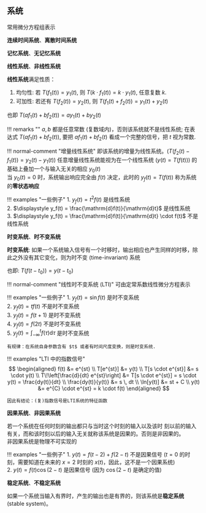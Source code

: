 ## 系统

常用微分方程组表示

**连续时间系统**、**离散时间系统**  

**记忆系统**、**无记忆系统**

**线性系统**、**非线性系统**

**线性系统**满足性质：

1. 均匀性: 若 $T(f_1(t)) = y_1(t)$, 则 $T(k\cdot f_1(t)) = k\cdot y_1(t)$, 任意复数 $k$.  
2. 可加性: 若还有 $T(f_2(t)) = y_2(t)$, 则 $T(f_1(t) + f_2(t)) = y_1(t) + y_2(t)$

也即 $T(a f_1(t) + bf_2(t)) = ay_1(t) + by_2(t)$

!!! remarks ""
    $a, b$ 都是任意常数 (复数域内)，否则该系统就不是线性系统;
    在表达式 $T(a f_1(t) + bf_2(t))$, 要把 $a f_1(t) + bf_2(t)$ 看成一个完整的信号，把 $t$ 视为常数.

!!! normal-comment "增量线性系统"
    即该系统的增量为线性系统。($T(f_2(t) - f_1(t)) = y_2(t) - y_1(t)$)
    任意增量线性系统能视为在一个线性系统 ($y(t) = T(f(t))$) 的基础上叠加一个与输入无关的相应 $y_0(t)$  
    当 $y_0(t) = 0$ 时，系统输出响应完全由 $f(t)$ 决定，此时的 $y_f(t) = T(f(t))$ 称为系统的**零状态响应**

!!! examples  "一些例子"
    1. $y_f(t) = t^2 f(t)$ 是线性系统   
    2. $\displaystyle y_f(t) = \frac{\mathrm{d}f(t)}{\mathrm{d}t}$ 是线性系统  
    3. $\displaystyle y_f(t) = \frac{\mathrm{d}f(t)}{\mathrm{d}t} \cdot f(t)$ 不是线性系统

**时变系统**、**时不变系统**

**时变系统**: 如果一个系统输入信号有一个时移时，输出相应也产生同样的时移，除此之外没有其它变化，则为时不变 (time-invariant) 系统

也即: $T(f(t - t_0)) = y(t - t_0)$

!!! normal-comment "线性时不变系统 (LTI)"
    可由定常系数线性微分方程表示

!!! examples  "一些例子"
    1. $y_f(t) = \sin f(t)$ 是时不变系统    
    2. $y_f(t) = t f(t)$ 不是时不变系统  
    3. $y_f(t) = f(t + 1)$ 是时不变系统  
    4. $y_f(t) = f(2t)$ 不是时不变系统  
    5. $\displaystyle y_f(t) = \int_{-\infty}^{t}f(\tau) \mathrm{d}\tau$ 是时不变系统

    有规律：在系统自身参数含有 $t$ 或者有时间尺度变换，则是时变系统.

!!! examples "LTI 中的指数信号"
    $$
    \begin{aligned}
    f(t) &= e^{st} \\
    T[e^{st}] &= y(t) \\
    T[s \cdot e^{st}] &= s \cdot y(t) \\
    T\!\left[\frac{d}{dt} e^{st}\right] &= T[s \cdot e^{st}] = s \cdot y(t) = \frac{dy(t)}{dt} \\
    \frac{dy(t)}{y(t)} &= s \, dt \\
    \ln[y(t)] &= st + C \\
    y(t) &= e^{C} \cdot e^{st} = k \cdot f(t)
    \end{aligned}
    $$

    因此有结论：(复)指数信号是LTI系统的特征函数

**因果系统**、**非因果系统**

若一个系统在任何时刻的输出都只与当时这个时刻的输入以及该时 刻以前的输入有关，而和该时刻以后的输入无关就称该系统是因果的。否则是非因果的。  
非因果系统是物理不可实现的

!!! examples "一些例子"
    1. $y(t) = f(t - 2) + f(2 - t)$ 不是因果信号 ($t=0$ 的时刻，需要知道在未来的 $x=2$ 时刻的 $x(t)$，因此，这不是一个因果系统)  
    2. $y(t) = f(t) \cos (2 - t)$ 是因果信号 (因为 $\cos (2 - t)$ 是确定的值)

**稳定系统**、**不稳定系统**

如果一个系统当输入有界时，产生的输出也是有界的，则该系统是**稳定系统** (stable system)。
